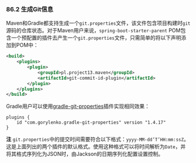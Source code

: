 ### 86.2 生成Git信息

Maven和Gradle都支持生成一个`git.properties`文件，该文件包含项目构建时`git`源码的仓库状态。对于Maven用户来说，`spring-boot-starter-parent` POM包含一个预配置的插件去产生一个`git.properties`文件，只需简单的将以下声明添加到POM中：
```xml
<build>
    <plugins>
        <plugin>
            <groupId>pl.project13.maven</groupId>
            <artifactId>git-commit-id-plugin</artifactId>
        </plugin>
    </plugins>
</build>
```
Gradle用户可以使用[gradle-git-properties](https://plugins.gradle.org/plugin/com.gorylenko.gradle-git-properties)插件实现相同效果：
```gralde
plugins {
    id "com.gorylenko.gradle-git-properties" version "1.4.17"
}
```

**注** `git.properties`中的提交时间需要符合以下格式：`yyyy-MM-dd’T’HH:mm:ssZ`。这是上面列出的两个插件的默认格式。使用这种格式可以将时间解析为`Date`，并将其格式序列化为JSON时，由Jackson的日期序列化配置设置控制。
